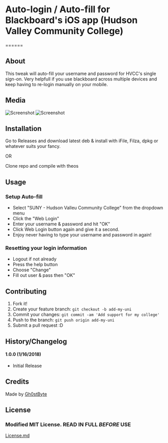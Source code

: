 # Auto-login / Auto-fill for Blackboard's iOS app (Hudson Valley Community College)
======

## About

This tweak will auto-fill your username and password for HVCC's single sign-on. Very helpfull if you use blackboard across multiple devices and keep having to re-login manually on your mobile.

## Media

![Screenshot](../media/IMG_5010.PNG "Setup Screen")
![Screenshot](../media/IMG_5011.PNG "When 'Help' is pressed")


## Installation

Go to Releases and download latest deb & install with iFile, Filza, dpkg or whatever suits your fancy. 
  
OR  

Clone repo and compile with theos


## Usage

### Setup Auto-fill

* Select "SUNY - Hudson Valleu Community College" from the dropdown menu
* Click the "Web Login"
* Enter your username & password and hit "OK"
* Click Web Login button again and give it a second. 
* Enjoy never having to type your username and password in again!

### Resetting your login information

* Logout if not already
* Press the help button
* Choose "Change"
* Fill out user & pass then "OK"

## Contributing

1. Fork it!
2. Create your feature branch: `git checkout -b add-my-uni`
3. Commit your changes: `git commit -am 'Add support for my college'`
4. Push to the branch: `git push origin add-my-uni`
5. Submit a pull request :D

## History/Changelog

#### 1.0.0 (1/16/2018)
* Initial Release  

## Credits

Made by [Gh0stByte](http://twitter.com/Gh0stByte)

## License
### Modified MIT License. READ IN FULL *BEFORE* USE
[License.md](../License.md)